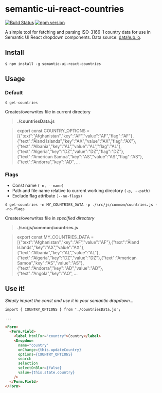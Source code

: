# semantic-ui-react-countries
[![Build Status](https://travis-ci.com/tsturtz/semantic-ui-react-countries.svg?branch=master)](https://travis-ci.com/tsturtz/semantic-ui-react-countries)
[![npm version](https://badge.fury.io/js/semantic-ui-react-countries.svg)](https://badge.fury.io/js/semantic-ui-react-countries)

A simple tool for fetching and parsing ISO-3166-1 country data for use in Semantic UI React dropdown components. Data source: [datahub.io](https://datahub.io).

## Install
```console
$ npm install -g semantic-ui-react-countries
```

## Usage
### Default
```console
$ get-countries
```
Creates/overwrites file in current directory
> **./countriesData.js**

> export const COUNTRY_OPTIONS = [{"text":"Afghanistan","key":"AF","value":"AF","flag":"AF"},{"text":"Åland Islands","key":"AX","value":"AX","flag":"AX"},{"text":"Albania","key":"AL","value":"AL","flag":"AL"},{"text":"Algeria","key":"DZ","value":"DZ","flag":"DZ"},{"text":"American Samoa","key":"AS","value":"AS","flag":"AS"},{"text":"Andorra","key":"AD", ...

### Flags
- Const name `(-n, --name)`
- Path and file name relative to current working directory `(-p, --path)`
- Exclude flag attribute `(--no-flags)`
```console
$ get-countries -n MY_COUNTRIES_DATA -p ./src/js/common/countries.js --no-flags
```
Creates/overwrites file in _specified directory_
> **./src/js/common/countries.js**

> export const MY_COUNTRIES_DATA = [{"text":"Afghanistan","key":"AF","value":"AF"},{"text":"Åland Islands","key":"AX","value":"AX"},{"text":"Albania","key":"AL","value":"AL"},{"text":"Algeria","key":"DZ","value":"DZ"},{"text":"American Samoa","key":"AS","value":"AS"},{"text":"Andorra","key":"AD","value":"AD"},{"text":"Angola","key":"AO", ...


## Use it!
_Simply import the const and use it in your semantic dropdown..._
```html
import { COUNTRY_OPTIONS } from './countriesData.js';

...

<Form>
  <Form.Field>
    <label htmlFor="country">Country</label>
    <Dropdown
      name="country"
      onChange={this.updateCountry}
      options={COUNTRY_OPTIONS}
      search
      selection
      selectOnBlur={false}
      value={this.state.country}
    />
  </Form.Field>
</Form>
```
